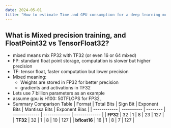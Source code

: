 ```yaml
---
date: 2024-05-01
title: "How to estimate Time and GPU consumption for a deep learning model"
---
```

## What is Mixed precision training, and FloatPoint32 vs TensorFloat32?
- mixed means mix FP32 with TF32 (or even 16 or 64 mixed)
- FP: standard float point storage, computation is slower but higher precision
- TF: tensor float, faster computation but lower precision
- Mixed meaning:
  - Weights are stored in FP32 for better precision
  - gradients and activations in TF32
- Lets use 7 billion parameters as an example
- assume gpu is H100: 50TFLOPS for FP32, 
- Summary Comparison Table
| Format       | Total Bits | Sign Bit | Exponent Bits | Mantissa Bits | Exponent Bias |
| ------------ | ---------- | -------- | ------------- | ------------- | ------------- |
| **FP32**     | 32         | 1        | 8             | 23            | 127           |
| **TF32**     | 32         | 1        | 8             | 10            | 127           |
| **bfloat16** | 16         | 1        | 8             | 7             | 127           |

